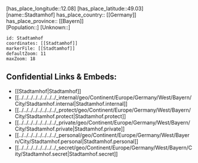 ﻿---
location: [49.03,12.08] 
mapzoom: [7,12] 
mapmarker: city 
type: City
tags:
- geo/City


SpocWebEntityId: 34502
isDeleted: false
confidential: public

---
[has_place_longitude::12.08] 
[has_place_latitude::49.03] 
[name::Stadtamhof] 
has_place_country:: [[Germany]]  
has_place_province:: [[Bayern]]  
[Population::] 
[Unknown::] 


```leaflet
id: Stadtamhof
coordinates: [[Stadtamhof]] 
markerFile: [[Stadtamhof]] 
defaultZoom: 11 
maxZoom: 18
```


## Confidential Links & Embeds: 
- [[Stadtamhof|Stadtamhof]]  
- [[../../../../../../../../_internal/geo/Continent/Europe/Germany/West/Bayern/City/Stadtamhof.internal|Stadtamhof.internal]] 
- [[../../../../../../../../_protect/geo/Continent/Europe/Germany/West/Bayern/City/Stadtamhof.protect|Stadtamhof.protect]] 
- [[../../../../../../../../_private/geo/Continent/Europe/Germany/West/Bayern/City/Stadtamhof.private|Stadtamhof.private]] 
- [[../../../../../../../../_personal/geo/Continent/Europe/Germany/West/Bayern/City/Stadtamhof.personal|Stadtamhof.personal]] 
- [[../../../../../../../../_secret/geo/Continent/Europe/Germany/West/Bayern/City/Stadtamhof.secret|Stadtamhof.secret]] 
